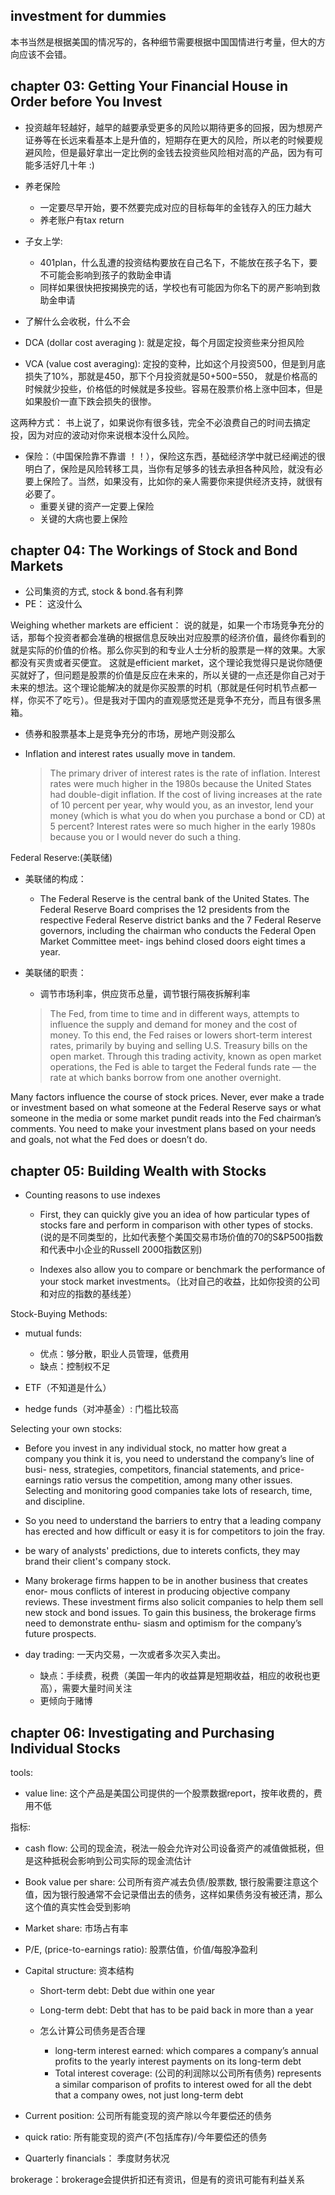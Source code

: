## investment for dummies

本书当然是根据美国的情况写的，各种细节需要根据中国国情进行考量，但大的方向应该不会错。
##



##  chapter 03: Getting Your Financial House in Order before You Invest

* 投资越年轻越好，越早的越要承受更多的风险以期待更多的回报，因为想房产证券等在长远来看基本上是升值的，短期存在更大的风险，所以老的时候要规避风险，但是最好拿出一定比例的金钱去投资些风险相对高的产品，因为有可能多活好几十年 :)

* 养老保险
    * 一定要尽早开始，要不然要完成对应的目标每年的金钱存入的压力越大
    * 养老账户有tax return

* 子女上学:
    * 401plan，什么乱遭的投资结构要放在自己名下，不能放在孩子名下，要不可能会影响到孩子的救助金申请
    * 同样如果很快把按揭换完的话，学校也有可能因为你名下的房产影响到救助金申请

* 了解什么会收税，什么不会



* DCA (dollar cost averaging ): 就是定投，每个月固定投资些来分担风险
* VCA (value cost averaging): 定投的变种，比如这个月投资500，但是到月底损失了10%，那就是450，那下个月投资就是50+500=550， 就是价格高的时候就少投些，价格低的时候就是多投些。容易在股票价格上涨中回本，但是如果股价一直下跌会损失的很惨。

这两种方式： 书上说了，如果说你有很多钱，完全不必浪费自己的时间去搞定投，因为对应的波动对你来说根本没什么风险。

* 保险：（中国保险靠不靠谱 ！！），保险这东西，基础经济学中就已经阐述的很明白了，保险是风险转移工具，当你有足够多的钱去承担各种风险，就没有必要上保险了。当然，如果没有，比如你的亲人需要你来提供经济支持，就很有必要了。
    * 重要关键的资产一定要上保险
    * 关键的大病也要上保险



## chapter 04: The Workings of Stock and Bond Markets

* 公司集资的方式, stock & bond.各有利弊
* PE： 这没什么

Weighing whether markets are efficient：
说的就是，如果一个市场竞争充分的话，那每个投资者都会准确的根据信息反映出对应股票的经济价值，最终你看到的就是实际的价值的价格。那么你买到的和专业人士分析的股票是一样的效果。大家都没有买贵或者买便宜。
这就是efficient market，这个理论我觉得只是说你随便买就好了，但问题是股票的价值是反应在未来的，所以关键的一点还是你自己对于未来的想法。这个理论能解决的就是你买股票的时机（那就是任何时机节点都一样，你买不了吃亏）。但是我对于国内的直观感觉还是竞争不充分，而且有很多黑箱。

* 债券和股票基本上是竞争充分的市场，房地产则没那么

* Inflation and interest rates usually move in tandem.
    > The primary driver of interest rates is the rate of inflation. Interest rates were much higher in the 1980s because the United States had double-digit inflation. If the cost of living increases at the rate of 10 percent per year, why would you, as an investor, lend your money (which is what you do when you purchase a bond or CD) at 5 percent? Interest rates were so much higher in the early 1980s because you or I would never do such a thing.


Federal Reserve:(美联储)
* 美联储的构成：
    *  The Federal Reserve is the central bank of the United States. The Federal Reserve Board comprises the 12 presidents from the respective Federal Reserve district banks and the 7 Federal Reserve governors, including the chairman who conducts the Federal Open Market Committee meet- ings behind closed doors eight times a year.

* 美联储的职责：
    * 调节市场利率，供应货币总量，调节银行隔夜拆解利率
    > The Fed, from time to time and in different ways, attempts to influence the supply and demand for money and the cost of money. To this end, the Fed raises or lowers short-term interest rates, primarily by buying and selling U.S. Treasury bills on the open market. Through this trading activity, known as open market operations, the Fed is able to target the Federal funds rate — the rate at which banks borrow from one another overnight.


Many factors influence the course of stock prices. Never, ever make a trade
or investment based on what someone at the Federal Reserve says or what someone in the media or some market pundit reads into the Fed chairman’s comments. You need to make your investment plans based on your needs and goals, not what the Fed does or doesn’t do.


## chapter 05: Building Wealth with Stocks


 * Counting reasons to use indexes
    * First, they can quickly give you an idea of how particular types of stocks fare and perform in comparison with other types of stocks. (说的是不同类型的，比如代表整个美国交易市场价值的70的S&P500指数和代表中小企业的Russell 2000指数区别)

    * Indexes also allow you to compare or benchmark the performance of your stock market investments。（比对自己的收益，比如你投资的公司和对应的指数的基线差）



Stock-Buying Methods:

* mutual funds:
    * 优点：够分散，职业人员管理，低费用
    * 缺点：控制权不足

* ETF（不知道是什么）
* hedge funds（对冲基金）: 门槛比较高


Selecting your own stocks:
*  Before you invest in any individual stock, no matter how great a company you think it is, you need to understand the company’s line of busi- ness, strategies, competitors, financial statements, and price-earnings ratio versus the competition, among many other issues. Selecting and monitoring good companies take lots of research, time, and discipline.

*  So you need to understand the barriers to entry that a leading company has erected and how difficult or easy it is for competitors to join the fray.
* be wary of analysts' predictions, due to interets conficts, they may brand their client's company stock.


* Many brokerage firms happen to be in another business that creates enor- mous conflicts of interest in producing objective company reviews. These investment firms also solicit companies to help them sell new stock and bond issues. To gain this business, the brokerage firms need to demonstrate enthu- siasm and optimism for the company’s future prospects.

* day trading: 一天内交易，一次或者多次买入卖出。
    * 缺点：手续费，税费（美国一年内的收益算是短期收益，相应的收税也更高），需要大量时间关注
    * 更倾向于赌博



## chapter 06: Investigating and Purchasing Individual Stocks


tools:
* value line: 这个产品是美国公司提供的一个股票数据report，按年收费的，费用不低

指标:

* cash flow: 公司的现金流，税法一般会允许对公司设备资产的减值做抵税，但是这种抵税会影响到公司实际的现金流估计

* Book value per share: 公司所有资产减去负债/股票数, 银行股需要注意这个值，因为银行股通常不会记录借出去的债务，这样如果债务没有被还清，那么这个值的真实性会受到影响
* Market share: 市场占有率
* P/E, (price-to-earnings ratio): 股票估值，价值/每股净盈利
* Capital structure: 资本结构
    * Short-term debt: Debt due within one year
    * Long-term debt: Debt that has to be paid back in more than a year

    * 怎么计算公司债务是否合理
        * long-term interest earned: which compares a company’s annual profits to the yearly interest payments on its long-term debt
        * Total interest coverage: (公司的利润除以公司所有债务)
            represents a similar comparison of profits to interest owed for all the debt that a company owes, not just long-term debt

* Current position: 公司所有能变现的资产除以今年要偿还的债务
* quick ratio: 所有能变现的资产(不包括库存)/今年要偿还的债务
* Quarterly financials： 季度财务状况


brokerage：brokerage会提供折扣还有资讯，但是有的资讯可能有利益关系






















